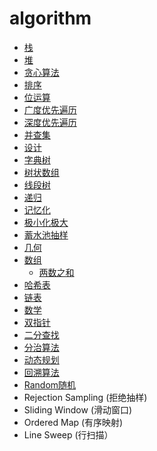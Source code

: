 # algorithm

- [栈](./栈/README.md)
- [堆](./堆/README.md)
- [贪心算法](./贪心算法/README.md)
- [排序](./排序/README.md)
- [位运算](./位运算/README.md)
- [广度优先遍历](./广度优先遍历/README.md)
- [深度优先遍历](./深度优先遍历/README.md)
- [并查集](./并查集/README.md)
- [设计](./设计/README.md)
- [字典树](./字典树/README.md)
- [树状数组](./树状数组/README.md)
- [线段树](./线段树/README.md)
- [递归](./递归/README.md)
- [记忆化](./记忆化/README.md)
- [极小化极大](./极小化极大/README.md)
- [蓄水池抽样](./蓄水池抽样/README.md)
- [几何](./几何/README.md)
- [数组](./数组/README.md)
  - [两数之和](./数组/两束之和/两数之和.md)
- [哈希表](./哈希表/README.md)
- [链表](./链表/README.md)
- [数学](./数学/README.md)
- [双指针](./双指针/README.md)
- [二分查找](./二分查找/README.md)
- [分治算法](./分治算法/README.md)
- [动态规划](./动态规划/README.md)
- [回溯算法](./回溯算法/README.md)
- [Random随机](./Random随机/README.md)
- Rejection Sampling (拒绝抽样)
-  Sliding Window (滑动窗口)
- Ordered Map (有序映射)
- Line Sweep (行扫描）
